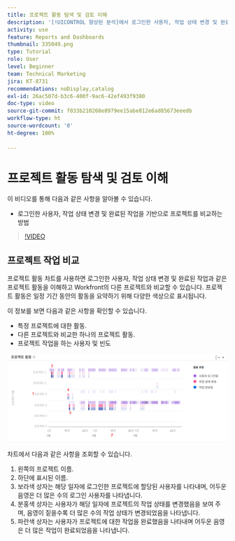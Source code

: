 ```yaml
---
title: 프로젝트 활동 탐색 및 검토 이해
description: '[!UICONTROL 향상된 분석]에서 로그인한 사용자, 작업 상태 변경 및 완료된 작업을 기반으로 프로젝트를 비교하는 방법을 알아봅니다.'
activity: use
feature: Reports and Dashboards
thumbnail: 335049.png
type: Tutorial
role: User
level: Beginner
team: Technical Marketing
jira: KT-8731
recommendations: noDisplay,catalog
exl-id: 26ac507d-b3c6-400f-9ac6-42ef493f9380
doc-type: video
source-git-commit: f033b210268e8979ee15abe812e6ad85673eeedb
workflow-type: ht
source-wordcount: '0'
ht-degree: 100%

---
```


# 프로젝트 활동 탐색 및 검토 이해

이 비디오를 통해 다음과 같은 사항을 알아볼 수 있습니다.

* 로그인한 사용자, 작업 상태 변경 및 완료된 작업을 기반으로 프로젝트를 비교하는 방법

>[!VIDEO](https://video.tv.adobe.com/v/335049/?quality=12&learn=on)

## 프로젝트 작업 비교

프로젝트 활동 차트를 사용하면 로그인한 사용자, 작업 상태 변경 및 완료된 작업과 같은 프로젝트 활동을 이해하고 Workfront의 다른 프로젝트와 비교할 수 있습니다. 프로젝트 활동은 일정 기간 동안의 활동을 요약하기 위해 다양한 색상으로 표시됩니다.

이 정보를 보면 다음과 같은 사항을 확인할 수 있습니다.

* 특정 프로젝트에 대한 활동.
* 다른 프로젝트와 비교한 하나의 프로젝트 활동.
* 프로젝트 작업을 하는 사용자 및 빈도

![An image showing project activity with numbers on areas described in the bullets below](assets/section-2-5.png)

차트에서 다음과 같은 사항을 조회할 수 있습니다.

1. 왼쪽의 프로젝트 이름.
1. 하단에 표시된 이름.
1. 보라색 상자는 해당 일자에 로그인한 프로젝트에 할당된 사용자를 나타내며, 어두운 음영은 더 많은 수의 로그인 사용자를 나타냅니다.
1. 분홍색 상자는 사용자가 해당 일자에 프로젝트의 작업 상태를 변경했음을 보여 주며, 음영이 짙을수록 더 많은 수의 작업 상태가 변경되었음을 나타냅니다.
1. 파란색 상자는 사용자가 프로젝트에 대한 작업을 완료했음을 나타내며 어두운 음영은 더 많은 작업이 완료되었음을 나타냅니다.

